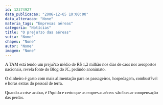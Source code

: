 ```yaml
---
id: 12374927
data_publicacao: "2006-12-05 10:00:00"
data_alteracao: "None"
materia_tags: "Empresas aéreas"
categoria: "Notícias"
title: "O preju?zo das aéreas"
sutia: "None"
chapeu: "None"
autor: "None"
imagem: "None"
---
```

<p><P><FONT face=Verdana>A TAM está tendo um preju?zo médio de R$ 1,2 milhão nos dias de caos nos aeroportos nacionais, revela fonte do Blog do JC, pedindo anonimato. </FONT></P></p>
<p><P><FONT face=Verdana>O dinheiro é gasto com mais alimentação para os passageiros, hospedagem, combust?vel e horas extras do pessoal de terra. </FONT></P></p>
<p><P><FONT face=Verdana>Quando a crise acabar, é l?quido e certo que as empresas aéreas vão buscar compensação das perdas.<BR></P></FONT> </p>
